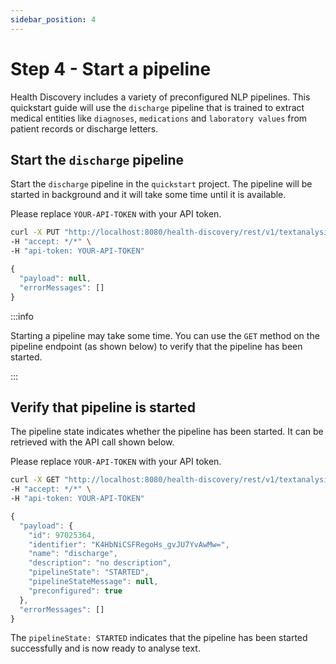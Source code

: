```yaml
---
sidebar_position: 4
---
```


# Step 4 - Start a pipeline

Health Discovery includes a variety of preconfigured NLP pipelines. This quickstart guide will use the `discharge` pipeline that is trained to extract medical entities like `diagnoses`, `medications` and `laboratory values` from patient records or discharge letters.


## Start the `discharge` pipeline

Start the `discharge` pipeline in the `quickstart` project. The pipeline will be started in background and it will take some time until it is available.

Please replace `YOUR-API-TOKEN` with your API token.

```bash title="PUT /v1/textanalysis/projects/{projectName}/pipelines/{pipelineName}/start" showLineNumbers
curl -X PUT "http://localhost:8080/health-discovery/rest/v1/textanalysis/projects/quickstart/pipelines/discharge/start" \
-H "accept: */*" \
-H "api-token: YOUR-API-TOKEN"
```

```js title=RESPONSE
{
  "payload": null,
  "errorMessages": []
}

```

:::info

Starting a pipeline may take some time. You can use the `GET` method on the pipeline endpoint (as shown below) to verify that the pipeline has been started.

:::

## Verify that pipeline is started

The pipeline state indicates whether the pipeline has been started. It can be retrieved with the API call shown below.

Please replace `YOUR-API-TOKEN` with your API token.

```bash title="GET /v1/textanalysis/project/{projectName}/pipelines/{pipelineName}"
curl -X GET "http://localhost:8080/health-discovery/rest/v1/textanalysis/projects/quickstart/pipelines/discharge" \
-H "accept: */*" \
-H "api-token: YOUR-API-TOKEN"
```

```js title=RESPONSE
{
  "payload": {
    "id": 97025364,
    "identifier": "K4HbNiCSFRegoHs_gvJU7YvAwMw=",
    "name": "discharge",
    "description": "no description",
    "pipelineState": "STARTED",
    "pipelineStateMessage": null,
    "preconfigured": true
  },
  "errorMessages": []
}
```
 The `pipelineState: STARTED` indicates that the pipeline has been started successfully and is now ready to analyse text.
